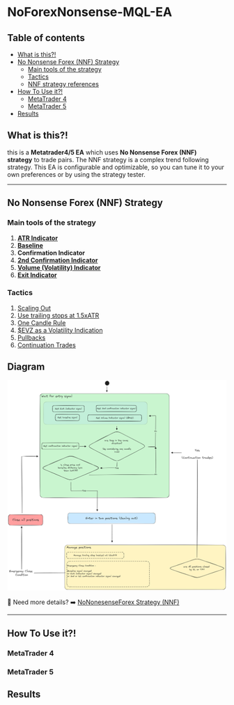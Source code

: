 # NoForexNonsense-MQL-EA

## Table of contents

- [What is this?!](#what-is-this)
- [No Nonsense Forex (NNF) Strategy](#no-nonsense-forex-nnf-strategy)
	- [Main tools of the strategy](#main-tools-of-the-strategy)
	- [Tactics](#tactics)
	- [NNF strategy references](#nnf-strategy-references)
- [How To Use it?!](#how-to-use-it)
	- [MetaTrader 4](#metatrader-4)
	- [MetaTrader 5](#metatrader-5)
- [Results](#results)

## What is this?!

this is a **Metatrader4/5 EA** which uses **No Nonsense Forex (NNF) strategy** to trade pairs. The NNF strategy is a complex trend following strategy. This EA is configurable and optimizable, so you can tune it to your own preferences or by using the strategy tester.

---
## No Nonsense Forex (NNF) Strategy

### Main tools of the strategy

1. [**ATR Indicator**](https://www.youtube.com/watch?v=bqWLFNpK6eg) 
2. [**Baseline**](https://www.youtube.com/watch?v=x_8wfjTLdoY)
3. **Confirmation Indicator**
4. [**2nd Confirmation Indicator**](https://www.youtube.com/watch?v=JxUtee7krFc)
5. [**Volume (Volatility) Indicator**](https://www.youtube.com/watch?v=NWqbmPC3bD8&t=57s)
6. [**Exit Indicator**](https://www.youtube.com/watch?v=1b3D1gNUyiw)

### Tactics

1. [Scaling Out](https://www.youtube.com/watch?v=tJBmVhefMeE)
2. [Use trailing stops at 1.5xATR](https://www.youtube.com/watch?v=Bsc_1GwKINM)
3. [One Candle Rule](https://www.youtube.com/watch?v=YW2-91DNlIM)
4. [$EVZ as a Volatility Indication](https://www.youtube.com/watch?v=N8Kbk0cwIWg)
5. [Pullbacks](https://www.youtube.com/watch?v=JssEr6mopDc)
6. [Continuation Trades](https://www.youtube.com/watch?v=0SFM5t_XjwQ)

## Diagram

![](./Docs/Excalidraw/NoForexNonsense%20StateMachine.excalidraw.png)

🤔 Need more details? ➡️ [NoNonesenseForex Strategy (NNF)](./docs/NoNonesenseForex%20Strategy%20(NNF).md)

---
## How To Use it?!



### MetaTrader 4


### MetaTrader 5


## Results




